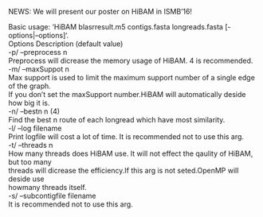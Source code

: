 <p>NEWS: We will present our poster on HiBAM in ISMB’16!<br>

<p>Basic usage: ‘HiBAM blasrresult.m5 contigs.fasta longreads.fasta [-options|–options]‘.<br>
Options Description (default value) <br>
-p/ –preprocess n <br>
    Preprocess will dicrease the memory usage of HiBAM. 4 is recommended. <br>
-m/ –maxSuppot n <br>
    Max support is used to limit the maximum support number of a single edge of the graph. <br>
    If you don’t set the maxSupport number.HiBAM will automatically deside how big it is. <br>
-n/ –bestn n (4) <br>
    Find the best n route of each longread which have most similarity. <br>
-l/ –log filename <br>
    Print logfile will cost a lot of time. It is recommended not to use this arg. <br>
-t/ –threads n <br>
    How many threads does HiBAM use. It will not effect the qaulity of HiBAM, but too many <br>
    threads will dicrease the efficiency.If this arg is not seted.OpenMP will deside use  <br>
    howmany threads itself. <br>
-s/ –subcontigfile filename  <br>
    It is recommended not to use this arg.</p>
